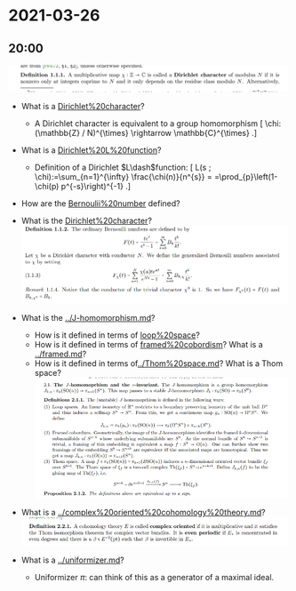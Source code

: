 # 2021-03-26

## 20:00

![image_2021-03-26-20-00-58](_attachments/image_2021-03-26-20-00-58.png)

- What is a [Dirichlet%20character](../Dirichlet%20character.md)?
	- A Dirichlet character is equivalent to a group homomorphism
\[
\chi:(\mathbb{Z} / N)^{\times} \rightarrow \mathbb{C}^{\times}
.\]

- What is a [Dirichlet%20L%20function](Dirichlet%20L%20function)?
  - Definition of a Dirichlet $L\dash$function:
  \[
  L(s ; \chi):=\sum_{n=1}^{\infty} \frac{\chi(n)}{n^{s}}
  =
  =\prod_{p}\left(1-\chi(p) p^{-s}\right)^{-1}
  .\]

- How are the [Bernoulii%20number](Bernoulii%20number) defined?

- What is the [Dirichlet%20character](../Dirichlet%20character.md)?
	![image_2021-03-26-20-03-27](_attachments/image_2021-03-26-20-03-27.png)

- What is the [../J-homomorphism.md](../J-homomorphism.md)?
	- How is it defined in terms of [loop%20space](../loop%20space.md)?
	- How is it defined in terms of [framed%20cobordism](framed%20cobordism)?
	  What is a [../framed.md](../framed.md)?
	- How is it defined in terms of[../Thom%20space.md](../Thom%20space.md)?
	  	What is a Thom space?
		![The J homomorphism](_attachments/image_2021-03-26-20-04-44.png)	

- What is a [../complex%20oriented%20cohomology%20theory.md](../complex%20oriented%20cohomology%20theory.md)?
	![image_2021-03-26-20-06-00](_attachments/image_2021-03-26-20-06-00.png)

- What is a [../uniformizer.md](../uniformizer.md)?
  - Uniformizer $\pi$: can think of this as a generator of a maximal ideal.
